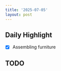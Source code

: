 ```yaml
---
title: '2025-07-05'
layout: post
---
```


**Daily Highlight**
---

- [x] Assembling furniture

**TODO**
---
